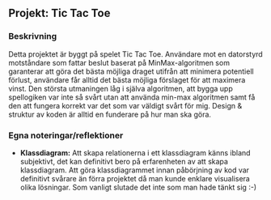 ## Projekt: Tic Tac Toe

### Beskrivning

Detta projektet är byggt på spelet Tic Tac Toe. Användare mot en datorstyrd motståndare som fattar beslut baserat på MinMax-algoritmen som garanterar att göra det bästa möjliga draget utifrån att minimera potentiell förlust, användare får alltid det bästa möjliga förslaget för att maximera vinst.
Den största utmaningen låg i själva algoritmen, att bygga upp spellogiken var inte så svårt utan att använda min-max algoritmen samt få den att fungera korrekt var det som var väldigt svårt för mig. Design & struktur av koden är alltid en funderare på hur man ska göra.




### Egna noteringar/reflektioner

- **Klassdiagram:** Att skapa relationerna i ett klassdiagram känns ibland subjektivt, det kan definitivt bero på erfarenheten av att skapa klassdiagram. Att göra klassdiagrammet innan påbörjning av kod var definitivt svårare än förra projektet då man kunde enklare visualisera olika lösningar. Som vanligt slutade det inte som man hade tänkt sig :-)
